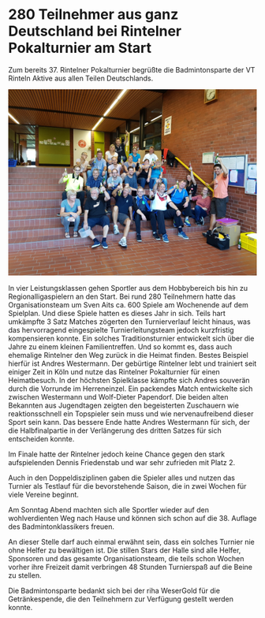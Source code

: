 # 280 Teilnehmer aus ganz Deutschland bei Rintelner Pokalturnier am Start

Zum bereits 37. Rintelner Pokalturnier begrüßte die Badmintonsparte der VT Rinteln Aktive aus allen Teilen Deutschlands.

![Ripo Mannschaft](2017-08-14_ripo-mannschaft.jpg)

In vier Leistungsklassen gehen Sportler aus dem Hobbybereich bis hin zu Regionalligaspielern an den Start. Bei rund 280 Teilnehmern hatte das Organisationsteam um Sven Aits ca. 600 Spiele am Wochenende auf dem Spielplan. Und diese Spiele hatten es dieses Jahr in sich. Teils hart umkämpfte 3 Satz Matches zögerten den Turnierverlauf leicht hinaus, was das hervorragend eingespielte Turnierleitungsteam jedoch kurzfristig kompensieren konnte. Ein solches Traditionsturnier entwickelt sich über die Jahre zu einem kleinen Familientreffen. Und so kommt es, dass auch ehemalige Rintelner den Weg zurück in die Heimat finden. Bestes Beispiel hierfür ist Andres Westermann. Der gebürtige Rintelner lebt und trainiert seit einiger Zeit in Köln und nutze das Rintelner Pokalturnier für einen Heimatbesuch. In der höchsten Spielklasse kämpfte sich Andres souverän durch die Vorrunde im Herreneinzel. Ein packendes Match entwickelte sich zwischen Westermann und Wolf-Dieter Papendorf. Die beiden alten Bekannten aus Jugendtagen zeigten den begeisterten Zuschauern wie reaktionsschnell ein Topspieler sein muss und wie nervenaufreibend dieser Sport sein kann. Das bessere Ende hatte Andres Westermann für sich, der die Halbfinalpartie in der Verlängerung des dritten Satzes für sich entscheiden konnte.

Im Finale hatte der Rintelner jedoch keine Chance gegen den stark aufspielenden Dennis Friedenstab und war sehr zufrieden mit Platz 2.

Auch in den Doppeldisziplinen gaben die Spieler alles und nutzen das Turnier als Testlauf für die bevorstehende Saison, die in zwei Wochen für viele Vereine beginnt.

Am Sonntag Abend machten sich alle Sportler wieder auf den wohlverdienten Weg nach Hause und können sich schon auf die 38. Auflage des Badmintonklassikers freuen.

An dieser Stelle darf auch einmal erwähnt sein, dass ein solches Turnier nie ohne Helfer zu bewältigen ist. Die stillen Stars der Halle sind alle Helfer, Sponsoren und das gesamte Organisationsteam, die teils schon Wochen vorher ihre Freizeit damit verbringen 48 Stunden Turnierspaß auf die Beine zu stellen.

Die Badmintonsparte bedankt sich bei der riha WeserGold für die Getränkespende, die den Teilnehmern zur Verfügung gestellt werden konnte.
